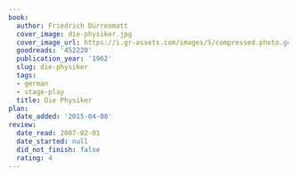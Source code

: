 ```yaml
---
book:
  author: Friedrich Dürrenmatt
  cover_image: die-physiker.jpg
  cover_image_url: https://i.gr-assets.com/images/S/compressed.photo.goodreads.com/books/1414321871l/452220._SX98_.jpg
  goodreads: '452220'
  publication_year: '1962'
  slug: die-physiker
  tags:
  - german
  - stage-play
  title: Die Physiker
plan:
  date_added: '2015-04-08'
review:
  date_read: 2007-02-01
  date_started: null
  did_not_finish: false
  rating: 4
---
```

